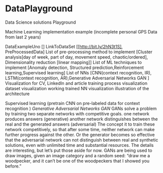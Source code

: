 # DataPlayground
Data Science solutions Playground

Machine Learning implementation example (incomplete personal GPS Data from last 2 years)

DataExampleUno []
LinkToDataSet 
  [[http://bit.ly/2hN3t1S], PreProcessedData]
List of pre-processing method to implement 
  [Cluster analysis[day of week, part of day, movement speed, chaotic/ordered], Dimensionality reduction [linear mapping]]
List of ML techniques to implement 
  [Anomaly detection, Structured prediction,Reinforcement learning,Supervised learning]
List of NNs 
  [CNN(context recognition, IR), LSTM(context recognition, AR),Generative Adversarial Networks GAN ]
Visualization for CV, LinkedIn and article 
training process visualization
dataset visualization
working trained NN visualization
illustration of the architecture





Supervised learning (pretrain CNN on pre-labeled data for context recognition )
*Generative Adversarial Networks GAN* 
GANs solve a problem by training two separate networks with competitive goals.
one network produces answers (generative)
another network distinguishes between the real and the generated answers (adversarial)
The concept it to train these network competitively, so that after some time, neither network can make further progress against the other. Or the generator becomes so effective that the adversarial network can not distinguish between real and synthetic solutions, even with unlimited time and substantial resources.
The details are interesting, but let’s put those aside for now. GANs are being used to draw images, given an image category and a random seed:
“draw me a woodpecker, and it can’t be one of the woodpeckers that I showed you before.”
